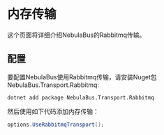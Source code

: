 # 内存传输
这个页面将详细介绍NebulaBus的Rabbitmq传输。

## 配置
要配置NebulaBus使用Rabbitmq传输，请安装Nuget包 NebulaBus.Transport.Rabbitmq:
```shell
dotnet add package NebulaBus.Transport.Rabbitmq
```

然后使用如下代码添加内存传输：
```csharp
options.UseRabbitmqTransport();
```

